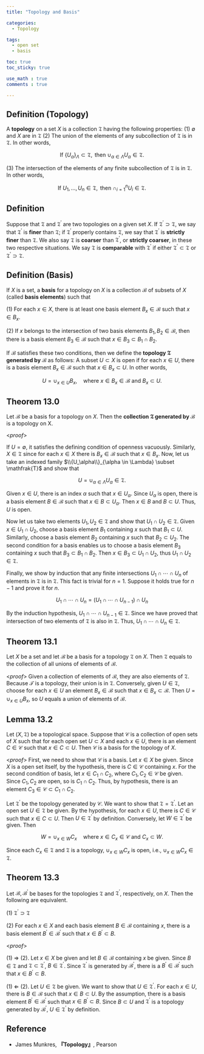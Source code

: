 ```yaml
---
title: "Topology and Basis"

categories:
  - Topology

tags:
  - open set
  - basis

toc: true
toc_sticky: true

use_math : true
comments : true

---
```


## Definition (Topology)
A **topology** on a set $X$ is a collection $\mathfrak{T}$ having the following properties:
(1) $\emptyset$ and $X$ are in $\mathfrak{T}$
(2) The union of the elements of any subcollection of $\mathfrak{T}$ is in $\mathfrak{T}$. In other words,

$$
\begin{equation*}
\text{If } \{U_\alpha\}_{\Lambda} \subset \mathfrak{T}, \text{ then } \cup_{\alpha\in \Lambda}U_\alpha \in \mathfrak{T}.
\end{equation*}
$$

(3) The intersection of the elements of any finite subcollection of $\mathfrak{T}$ is in $\mathfrak{T}$. In other words,

$$
\begin{equation*}
\text{If }U_1, \ldots, U_n \in \mathfrak{T}, \text{ then } \cap_{i=1}^n U_i \in \mathfrak{T}.
\end{equation*}
$$


## Definition
Suppose that $\mathfrak{T}$ and $\mathfrak{T}^\prime$ are two topologies on a given set $X$. If $\mathfrak{T}^\prime \supset \mathfrak{T}$, we say that $\mathfrak{T}^\prime$ is **finer** than $\mathfrak{T}$; if $\mathfrak{T}^\prime$ properly contains $\mathfrak{T}$, we say that $\mathfrak{T}^\prime$ is **strictly finer** than $\mathfrak{T}$. We also say $\mathfrak{T}$ is **coarser** than $\mathfrak{T}^\prime$, or **strictly coarser**, in these two respective situations. We say $\mathfrak{T}$ is **comparable** with $\mathfrak{T}^\prime$ if either $\mathfrak{T}^\prime \subset \mathfrak{T}$ or $\mathfrak{T}^\prime \supset \mathfrak{T}$.

## Definition (Basis)
If $X$ is a set, a **basis** for a topology on $X$ is a collection $\mathcal{B}$ of subsets of $X$ (called **basis elements**) such that 

(1) For each $x\in X$, there is at least one basis element $B_x\in\mathcal{B}$ such that $x\in B_x$.

(2) If $x$ belongs to the intersection of two basis elements $B_1, B_2 \in\mathcal{B}$, then there is a basis element $B_3\in\mathcal{B}$ such that $x\in B_3 \subset B_1\cap B_2$.

If $\mathcal{B}$ satisfies these two conditions, then we define the **topology $\mathfrak{T}$ generated by $\mathcal{B}$** as follows: A subset $U\subset X$ is open if for each $x\in U$, there is a basis element $B_x\in\mathcal{B}$ such that $x\in B_x\subset U$. In other words,

$$
\begin{equation*}
U=\cup_{x\in U} B_x,\quad \text{where } x\in B_x\in \mathcal{B} \text{ and } B_x \subset U.
\end{equation*}
$$ 


## Theorem 13.0
Let $\mathcal{B}$ be a basis for a topology on $X$. Then  the **collection $\mathfrak{T}$ generated by $\mathcal{B}$** is a topology on X.

<*proof*>

If $U=\emptyset$, it satisfies the defining condition of openness vacuously. Similarly, $X\in \mathfrak{T}$ since for each $x\in X$ there is $B_x\in\mathcal{B}$ such that $x\in B_x$. Now, let us take an indexed family $\\{U_\alpha\\}_{\alpha \in \Lambda} \subset \mathfrak{T}$ and show that 

$$
\begin{equation*}
U = \cup_{\alpha \in \Lambda}U_\alpha  \in \mathfrak{T}.
\end{equation*}
$$

Given $x\in U$, there is an index $\alpha$ such that $x\in U_\alpha$. Since $U_\alpha$ is open, there is a basis element $B\in\mathcal{B}$ such that $x\in B \subset U_\alpha$. Then $x\in B$ and $B\subset U$. Thus, $U$ is open.

Now let us take two elements $U_1, U_2 \in \mathfrak{T}$ and show that $U_1 \cap U_2 \in\mathfrak{T}$. Given $x\in U_1\cap U_2$, choose a basis element $B_1$ containing $x$ such that $B_1 \subset U$. Similarly, choose a basis element $B_2$ containing $x$ such that $B_2 \subset U_2$. The second condition for a basis enables us to choose a basis element $B_3$ containing $x$ such that $B_3 \subset B_1 \cap B_2$. Then $x \in B_3 \subset U_1 \cap U_2$, thus $U_1\cap U_2 \in \mathfrak{T}$.

Finally, we show by induction that any finite intersections $U_1 \cap \cdots \cap U_n$ of elements in $\mathfrak{T}$ is in $\mathfrak{T}$. This fact is trivial for $n=1$. Suppose it holds true for $n-1$ and prove it for $n$.

$$
\begin{equation*}
U_1 \cap \cdots \cap U_n = (U_1\cap \cdots \cap U_{n-1})\cap U_n
\end{equation*}
$$

By the induction hypothesis, $U_1\cap\cdots \cap U_{n-1} \in \mathfrak{T}$. Since we have proved that intersection of two elements of $\mathfrak{T}$ is also in $\mathfrak{T}$. Thus, $U_1 \cap \cdots \cap U_n \in \mathfrak{T}$. 

$$\tag*{$\square$}$$
 
## Theorem 13.1
Let $X$ be a set and let $\mathcal{B}$ be a basis for a topology $\mathfrak{T}$ on $X$. Then $\mathfrak{T}$ equals to the collection of all unions of elements of $\mathcal{B}$.

<*proof*>
Given a collection of elements of $\mathcal{B}$, they are also elements of $\mathfrak{T}$. Because $\mathcal{T}$ is a topology, their union is in $\mathfrak{T}$. Conversely, given $U\in\mathfrak{T}$, choose for each $x\in U$ an element $B_x\in\mathcal{B}$ such that $x\in B_x\subset \mathcal{B}$. Then $U=\cup_{x\in U} B_x$, so $U$ equals a union of elements of $\mathcal{B}$.

$$\tag*{$\square$}$$

## Lemma 13.2
Let $(X,\mathfrak{T})$ be a topological space. Suppose that $\mathcal{C}$ is a collection of open sets of $X$ such that for each open set $U \subset X$ and each $x\in U$, there is an element $C\in\mathcal{C}$ such that $x\in C\subset U$. Then $\mathcal{C}$ is a basis for the topology of $X$.

<*proof*>
First, we need to show that $\mathcal{C}$ is a basis. Let $x\in X$ be given. Since $X$ is a open set itself, by the hypothesis, there is $C\in\mathcal{C}$ containing $x$. For the second condition of basis, let $x\in C_1\cap C_2$, where $C_1, C_2 \in \mathcal{C}$ be given. Since $C_1,C_2$ are open, so is $C_1\cap C_2$. Thus, by hypothesis, there is an element $C_3 \in \mathcal{C}\subset C_1\cap C_2$.


Let $\mathfrak{T}^\prime$ be the topology generated by $\mathcal{C}$. We want to show that $\mathfrak{T} = \mathfrak{T}^\prime$. Let an open set $U\in\mathfrak{T}$ be given. By the hypothesis, for each $x\in U$, there is $C\in\mathcal{C}$ such that $x\in C \subset U$. Then $U\in\mathfrak{T}^\prime$ by definition. Conversely, let $W\in \mathfrak{T}^\prime$ be given. Then

$$
\begin{equation*}
W = \cup_{x\in W}C_x\quad \text{where } x\in C_x \in \mathcal{C} \text{ and } C_x \subset W.
\end{equation*}
$$

Since each $C_x \in \mathfrak{T}$ and $\mathfrak{T}$ is a topology, $\cup_{x\in W}C_x$ is open, i.e., $\cup_{x\in W}C_x\in\mathfrak{T}$.

$$\tag*{$\square$}$$


## Theorem 13.3
Let $\mathcal{B}, \mathcal{B}^\prime$ be bases for the topologies $\mathfrak{T}$ and $\mathfrak{T}^\prime$, respectively, on $X$. Then the following are equivalent.

(1) $\mathfrak{T}^\prime \supset \mathfrak{T}$

(2) For each $x\in X$ and each basis element $B\in\mathcal{B}$ containing $x$, there is a basis element $B^\prime \in\mathcal{B}^\prime$ such that $x\in {B}^\prime \subset B$.


<*proof*>

(1) $\Rightarrow$ (2). Let $x\in X$ be given and let $B\in\mathcal{B}$ containing $x$ be given. Since $B \in \mathfrak{T}$ and $\mathfrak{T} \subset \mathfrak{T}^\prime$, $B\in\mathfrak{T}^\prime$. Since $\mathfrak{T}^\prime$ is generated by $\mathcal{B}^\prime$, there is a $B^\prime \in \mathcal{B}^\prime$ such that $x\in B^\prime \subset B$.

(1) $\Leftarrow$ (2). Let $U\in\mathfrak{T}$ be given. We want to show that $U \in \mathfrak{T}^\prime$. For each $x\in U$, there is $B\in\mathcal{B}$ such that $x\in B \subset U$. By the assumption, there is a basis element $B^\prime \in \mathcal{B}^\prime$ such that $x\in B^\prime \subset B$. Since $B\subset U$ and $\mathfrak{T}^\prime$ is a topology generated by $\mathcal{B}^\prime$, $U \in \mathfrak{T}^\prime$ by definition.

$$\tag*{$\square$}$$

## Reference
- James Munkres, **『**Topology**』**, Pearson
